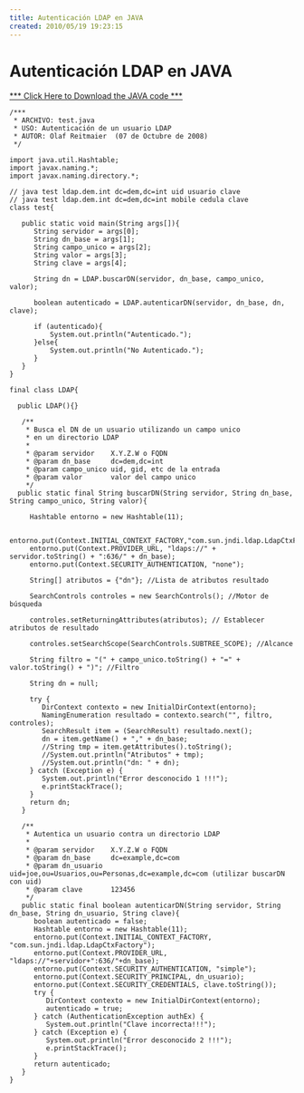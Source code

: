 ```yaml
---
title: Autenticación LDAP en JAVA
created: 2010/05/19 19:23:15
---
```


# Autenticación LDAP en JAVA

[*** Click Here to Download the JAVA code ***](https://www.olafrv.com/wp-content/uploads/2010/05/test.zip)
    
    
    /***
     * ARCHIVO: test.java
     * USO: Autenticación de un usuario LDAP
     * AUTOR: Olaf Reitmaier  (07 de Octubre de 2008)
     */
    
    import java.util.Hashtable;
    import javax.naming.*;
    import javax.naming.directory.*;
    
    // java test ldap.dem.int dc=dem,dc=int uid usuario clave
    // java test ldap.dem.int dc=dem,dc=int mobile cedula clave
    class test{
    
       public static void main(String args[]){
          String servidor = args[0];
          String dn_base = args[1];
          String campo_unico = args[2];
          String valor = args[3];
          String clave = args[4];
    
          String dn = LDAP.buscarDN(servidor, dn_base, campo_unico, valor); 
         
          boolean autenticado = LDAP.autenticarDN(servidor, dn_base, dn, clave);
    
          if (autenticado){
              System.out.println("Autenticado.");
          }else{
              System.out.println("No Autenticado.");      
          }
       }
    }
    
    final class LDAP{
      
      public LDAP(){}
      
       /** 
        * Busca el DN de un usuario utilizando un campo unico
        * en un directorio LDAP
        *
        * @param servidor    X.Y.Z.W o FQDN
        * @param dn_base     dc=dem,dc=int
        * @param campo_unico uid, gid, etc de la entrada
        * @param valor       valor del campo unico
        */
      public static final String buscarDN(String servidor, String dn_base, String campo_unico, String valor){
       
         Hashtable entorno = new Hashtable(11); 
        
         entorno.put(Context.INITIAL_CONTEXT_FACTORY,"com.sun.jndi.ldap.LdapCtxFactory");
         entorno.put(Context.PROVIDER_URL, "ldaps://" + servidor.toString() + ":636/" + dn_base);
         entorno.put(Context.SECURITY_AUTHENTICATION, "none");
        
         String[] atributos = {"dn"}; //Lista de atributos resultado
       
         SearchControls controles = new SearchControls(); //Motor de búsqueda
       
         controles.setReturningAttributes(atributos); // Establecer atributos de resultado
       
         controles.setSearchScope(SearchControls.SUBTREE_SCOPE); //Alcance
       
         String filtro = "(" + campo_unico.toString() + "=" + valor.toString() + ")"; //Filtro
    
         String dn = null;
    
         try {
            DirContext contexto = new InitialDirContext(entorno);
            NamingEnumeration resultado = contexto.search("", filtro, controles);
            SearchResult item = (SearchResult) resultado.next();
            dn = item.getName() + "," + dn_base;
            //String tmp = item.getAttributes().toString();
            //System.out.println("Atributos" + tmp);
            //System.out.println("dn: " + dn);
         } catch (Exception e) {
            System.out.println("Error desconocido 1 !!!");
            e.printStackTrace();
         }
         return dn;
       }
       
       /** 
        * Autentica un usuario contra un directorio LDAP
        *
        * @param servidor    X.Y.Z.W o FQDN
        * @param dn_base     dc=example,dc=com
        * @param dn_usuario  uid=joe,ou=Usuarios,ou=Personas,dc=example,dc=com (utilizar buscarDN con uid)
        * @param clave       123456
        */
       public static final boolean autenticarDN(String servidor, String dn_base, String dn_usuario, String clave){
          boolean autenticado = false;
          Hashtable entorno = new Hashtable(11); 
          entorno.put(Context.INITIAL_CONTEXT_FACTORY, "com.sun.jndi.ldap.LdapCtxFactory");
          entorno.put(Context.PROVIDER_URL, "ldaps://"+servidor+":636/"+dn_base);
          entorno.put(Context.SECURITY_AUTHENTICATION, "simple");
          entorno.put(Context.SECURITY_PRINCIPAL, dn_usuario);
          entorno.put(Context.SECURITY_CREDENTIALS, clave.toString());
          try {
             DirContext contexto = new InitialDirContext(entorno);
             autenticado = true;
          } catch (AuthenticationException authEx) {
             System.out.println("Clave incorrecta!!!");
          } catch (Exception e) {
             System.out.println("Error desconocido 2 !!!");
             e.printStackTrace();
          }
          return autenticado;
       }
    }